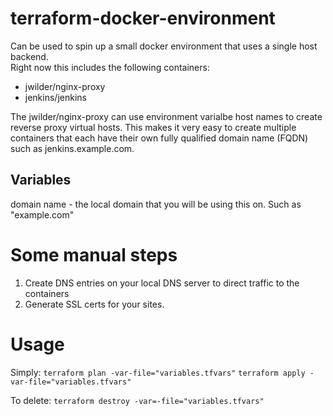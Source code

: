 # terraform-docker-environment
Can be used to spin up a small docker environment that uses a single host backend.  
Right now this includes the following containers:
* jwilder/nginx-proxy
* jenkins/jenkins

The jwilder/nginx-proxy can use environment varialbe host names to create reverse proxy virtual hosts.  This makes it very easy to create multiple containers that each have their own fully qualified domain name (FQDN) such as jenkins.example.com.

## Variables
domain name - the local domain that you will be using this on.  Such as "example.com"

# Some manual steps
1. Create DNS entries on your local DNS server to direct traffic to the containers
2. Generate SSL certs for your sites.

# Usage
Simply:
`terraform plan -var-file="variables.tfvars"`
`terraform apply -var-file="variables.tfvars"`

To delete:
`terraform destroy -var=-file="variables.tfvars"`